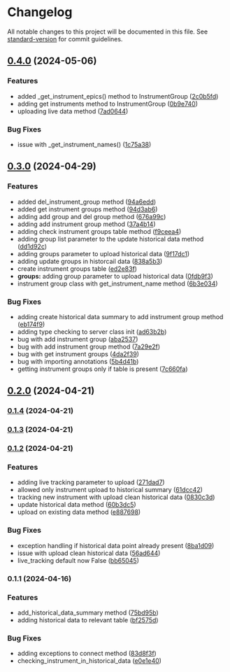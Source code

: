 # Changelog

All notable changes to this project will be documented in this file. See [standard-version](https://github.com/conventional-changelog/standard-version) for commit guidelines.

## [0.4.0](https://github.com/mokkapps/changelog-generator-demo/compare/v0.3.0...v0.4.0) (2024-05-06)


### Features

* added _get_instrument_epics() method to InstrumentGroup ([2c0b5fd](https://github.com/mokkapps/changelog-generator-demo/commits/2c0b5fd7fbea567f29b4dee5d76c94790f8d0e9d))
* adding get instruments method to InstrumentGroup ([0b9e740](https://github.com/mokkapps/changelog-generator-demo/commits/0b9e740c6e3a65df45b2358df1e5388c27f80fde))
* uploading live data method ([7ad0644](https://github.com/mokkapps/changelog-generator-demo/commits/7ad06445a7419e2d0ea2230cacc6ed0b2e06b073))


### Bug Fixes

* issue with _get_instrument_names() ([1c75a38](https://github.com/mokkapps/changelog-generator-demo/commits/1c75a38ec0fcee52801bea85320a21f7d208e0f3))

## [0.3.0](https://github.com/mokkapps/changelog-generator-demo/compare/v0.2.0...v0.3.0) (2024-04-29)


### Features

* added del_instrument_group method ([94a6edd](https://github.com/mokkapps/changelog-generator-demo/commits/94a6edd02fac836e4cc2e3e43a605812cc5632e7))
* added get instrument groups method ([94d3ab6](https://github.com/mokkapps/changelog-generator-demo/commits/94d3ab67e7648adcfed39baa6c87b78caad72ee5))
* adding add group and del group method ([676a99c](https://github.com/mokkapps/changelog-generator-demo/commits/676a99c10ea7e3ed3f275f922cd9c15233725767))
* adding add instrument group method ([37a4b14](https://github.com/mokkapps/changelog-generator-demo/commits/37a4b14ad9649b8e5fe48e6161043b2db9bb15a8))
* adding check instrument groups table method ([f9ceea4](https://github.com/mokkapps/changelog-generator-demo/commits/f9ceea4000891c77a10a4f8e8672c0762146247b))
* adding group list parameter to the update historical data method ([dd1d92c](https://github.com/mokkapps/changelog-generator-demo/commits/dd1d92c497f4b97dfe6fd341db7d7a57dc4d8fb8))
* adding groups parameter to upload historical data ([9f17dc1](https://github.com/mokkapps/changelog-generator-demo/commits/9f17dc1b212e2efde3c088bc9e594ebcaaf445ad))
* adding update groups in historcail data ([838a5b3](https://github.com/mokkapps/changelog-generator-demo/commits/838a5b3125e5582a6fb829e00a8b656bfd039068))
* create instrument groups table ([ed2e83f](https://github.com/mokkapps/changelog-generator-demo/commits/ed2e83f0f2e6c8e2fb9d423a5a0e3289b65f6c8c))
* **groups:** adding group parameter to upload historical data ([0fdb9f3](https://github.com/mokkapps/changelog-generator-demo/commits/0fdb9f309453085a130c0c5527649a9038557129))
* instrument group class with get_instrument_name method ([6b3e034](https://github.com/mokkapps/changelog-generator-demo/commits/6b3e0349b605e29053d1f97556d313e952b6dc9e))


### Bug Fixes

* adding create historical data summary to add instrument group method ([eb174f9](https://github.com/mokkapps/changelog-generator-demo/commits/eb174f97919e4efc2ab58c02cc23a99e61e0bbb1))
* adding type checking to server class init ([ad63b2b](https://github.com/mokkapps/changelog-generator-demo/commits/ad63b2b0fb161ac0326955478aa0a65e5ba45ecf))
* bug with add instrument group ([aba2537](https://github.com/mokkapps/changelog-generator-demo/commits/aba2537e5bf147a9a66860c5501c2dae67ad245b))
* bug with add instrument group method ([7a29e2f](https://github.com/mokkapps/changelog-generator-demo/commits/7a29e2f96933149acb55fe7b6db597ed51e40a6e))
* bug with get instrument groups ([4da2f39](https://github.com/mokkapps/changelog-generator-demo/commits/4da2f39ad5f2959e1d4d305896ec7a16c3c68552))
* bug with importing annotations ([5b4d41b](https://github.com/mokkapps/changelog-generator-demo/commits/5b4d41b061b635a3fe5bb55634426cb84d842716))
* getting instrument groups only if table is present ([7c660fa](https://github.com/mokkapps/changelog-generator-demo/commits/7c660fa16899c8d848681ac7df320ee173c2cdb7))

## [0.2.0](https://github.com/mokkapps/changelog-generator-demo/compare/v0.1.4...v0.2.0) (2024-04-21)

### [0.1.4](https://github.com/mokkapps/changelog-generator-demo/compare/v0.1.3...v0.1.4) (2024-04-21)

### [0.1.3](https://github.com/mokkapps/changelog-generator-demo/compare/v0.1.2...v0.1.3) (2024-04-21)

### [0.1.2](https://github.com/mokkapps/changelog-generator-demo/compare/v0.1.1...v0.1.2) (2024-04-21)


### Features

* adding live tracking parameter to upload ([271dad7](https://github.com/mokkapps/changelog-generator-demo/commits/271dad7b034daf6e4e654c839e9f38a268910893))
* allowed only instrument upload to historical summary ([61dcc42](https://github.com/mokkapps/changelog-generator-demo/commits/61dcc42dc2c322b34563a3091a546d364858a665))
* tracking new instrument with upload clean historical data ([0830c3d](https://github.com/mokkapps/changelog-generator-demo/commits/0830c3dbde6479660ac6d2cb045d1ffb1e3b53e5))
* update historical data method ([60b3dc5](https://github.com/mokkapps/changelog-generator-demo/commits/60b3dc5154ed2baa49ca40d2264419943555cb33))
* upload on existing data method ([e887698](https://github.com/mokkapps/changelog-generator-demo/commits/e887698625cdfe600b60d4c47bd2d207b7b4996a))


### Bug Fixes

* exception handling if historical data point already present ([8ba1d09](https://github.com/mokkapps/changelog-generator-demo/commits/8ba1d09d4920da1c6cc88f6c8d6609f818c63ceb))
* issue with upload clean historical data ([56ad644](https://github.com/mokkapps/changelog-generator-demo/commits/56ad644655d9165f68b241854da573d188d50f8c))
* live_tracking default now False ([bb65045](https://github.com/mokkapps/changelog-generator-demo/commits/bb65045ea9b0a1100120df622563fb527e692a05))

### 0.1.1 (2024-04-16)


### Features

* add_historical_data_summary method ([75bd95b](https://github.com/mokkapps/changelog-generator-demo/commits/75bd95b318ec3fadee2665d44d912609825922b7))
* adding historical data to relevant table ([bf2575d](https://github.com/mokkapps/changelog-generator-demo/commits/bf2575d9439735b108e836844443c1b66538629b))


### Bug Fixes

* adding exceptions to connect method ([83d8f3f](https://github.com/mokkapps/changelog-generator-demo/commits/83d8f3f37cfd004f0618ec1bb8fdca1103cb96a5))
* checking_instrument_in_historical_data ([e0e1e40](https://github.com/mokkapps/changelog-generator-demo/commits/e0e1e409c3641e75c87a86d9e1890b773a671c01))
